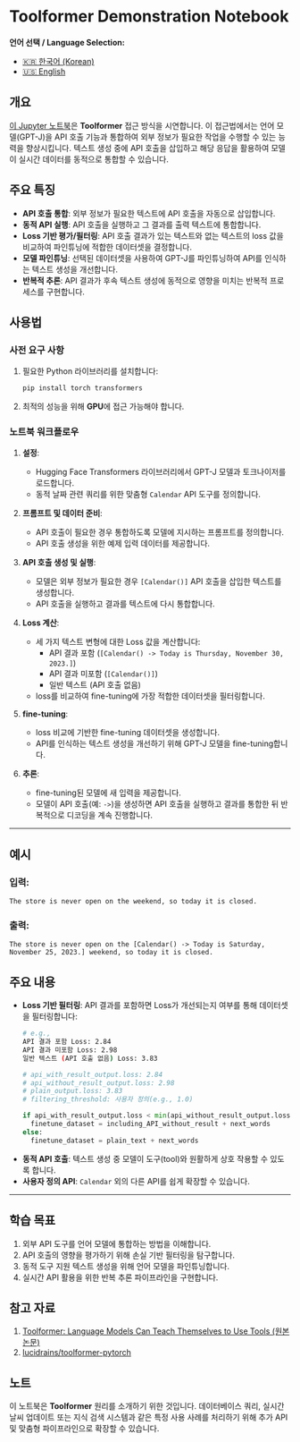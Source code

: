 # Toolformer Demonstration Notebook

**언어 선택 / Language Selection:**

- [🇰🇷 한국어 (Korean)](README.ko.md)
- [🇺🇸 English](README.md)

## 개요  
[이 Jupyter 노트북](https://github.com/limJhyeok/toolformer-experiment/blob/main/jupyter.ipynb)은 **Toolformer** 접근 방식을 시연합니다. 이 접근법에서는 언어 모델(GPT-J)을 API 호출 기능과 통합하여 외부 정보가 필요한 작업을 수행할 수 있는 능력을 향상시킵니다. 텍스트 생성 중에 API 호출을 삽입하고 해당 응답을 활용하여 모델이 실시간 데이터를 동적으로 통합할 수 있습니다.

## 주요 특징  
- **API 호출 통합**: 외부 정보가 필요한 텍스트에 API 호출을 자동으로 삽입합니다.  
- **동적 API 실행**: API 호출을 실행하고 그 결과를 출력 텍스트에 통합합니다.  
- **Loss 기반 평가/필터링**: API 호출 결과가 있는 텍스트와 없는 텍스트의 loss 값을 비교하여 파인튜닝에 적합한 데이터셋을 결정합니다.  
- **모델 파인튜닝**: 선택된 데이터셋을 사용하여 GPT-J를 파인튜닝하여 API를 인식하는 텍스트 생성을 개선합니다.  
- **반복적 추론**: API 결과가 후속 텍스트 생성에 동적으로 영향을 미치는 반복적 프로세스를 구현합니다.

## 사용법  
### 사전 요구 사항  
1. 필요한 Python 라이브러리를 설치합니다:  
   ```bash
   pip install torch transformers
   ```
   
2. 최적의 성능을 위해 **GPU**에 접근 가능해야 합니다.

### 노트북 워크플로우  
1. **설정**:  
   - Hugging Face Transformers 라이브러리에서 GPT-J 모델과 토크나이저를 로드합니다.  
   - 동적 날짜 관련 쿼리를 위한 맞춤형 `Calendar` API 도구를 정의합니다.  

2. **프롬프트 및 데이터 준비**:  
   - API 호출이 필요한 경우 통합하도록 모델에 지시하는 프롬프트를 정의합니다.  
   - API 호출 생성을 위한 예제 입력 데이터를 제공합니다.

3. **API 호출 생성 및 실행**:  
   - 모델은 외부 정보가 필요한 경우 `[Calendar()]` API 호출을 삽입한 텍스트를 생성합니다.  
   - API 호출을 실행하고 결과를 텍스트에 다시 통합합니다.

4. **Loss 계산**:  
   - 세 가지 텍스트 변형에 대한 Loss 값을 계산합니다:
     - API 결과 포함 (`[Calendar() -> Today is Thursday, November 30, 2023.]`)
     - API 결과 미포함 (`[Calendar()]`)
     - 일반 텍스트 (API 호출 없음)  
   - loss를 비교하여 fine-tuning에 가장 적합한 데이터셋을 필터링합니다.

5. **fine-tuning**:  
   - loss 비교에 기반한 fine-tuning 데이터셋을 생성합니다.  
   - API를 인식하는 텍스트 생성을 개선하기 위해 GPT-J 모델을 fine-tuning합니다.

6. **추론**:  
   - fine-tuning된 모델에 새 입력을 제공합니다.  
   - 모델이 API 호출(예: `->`)을 생성하면 API 호출을 실행하고 결과를 통합한 뒤 반복적으로 디코딩을 계속 진행합니다.

---

## 예시  
### 입력:  
```text
The store is never open on the weekend, so today it is closed.
```

### 출력:  
```text
The store is never open on the [Calendar() -> Today is Saturday, November 25, 2023.] weekend, so today it is closed.
```

## 주요 내용  
- **Loss 기반 필터링**: API 결과를 포함하면 Loss가 개선되는지 여부를 통해 데이터셋을 필터링합니다:
  ```bash
  # e.g.,
  API 결과 포함 Loss: 2.84
  API 결과 미포함 Loss: 2.98
  일반 텍스트 (API 호출 없음) Loss: 3.83
  ```
  ```python
  # api_with_result_output.loss: 2.84
  # api_without_result_output.loss: 2.98
  # plain_output.loss: 3.83
  # filtering_threshold: 사용자 정의(e.g., 1.0)
  
  if api_with_result_output.loss < min(api_without_result_output.loss, plain_output.loss) + filtering_threshold:
    finetune_dataset = including_API_without_result + next_words
  else:
    finetune_dataset = plain_text + next_words
  ```
- **동적 API 호출**: 텍스트 생성 중 모델이 도구(tool)와 원활하게 상호 작용할 수 있도록 합니다.  
- **사용자 정의 API**: `Calendar` 외의 다른 API를 쉽게 확장할 수 있습니다.

---

## 학습 목표  
1. 외부 API 도구를 언어 모델에 통합하는 방법을 이해합니다.  
2. API 호출의 영향을 평가하기 위해 손실 기반 필터링을 탐구합니다.  
3. 동적 도구 지원 텍스트 생성을 위해 언어 모델을 파인튜닝합니다.  
4. 실시간 API 활용을 위한 반복 추론 파이프라인을 구현합니다.

## 참고 자료  
1. [Toolformer: Language Models Can Teach Themselves to Use Tools (원본 논문)](https://arxiv.org/abs/2302.04761)  
2. [lucidrains/toolformer-pytorch](https://github.com/lucidrains/toolformer-pytorch)

## 노트  
이 노트북은 **Toolformer** 원리를 소개하기 위한 것입니다. 데이터베이스 쿼리, 실시간 날씨 업데이트 또는 지식 검색 시스템과 같은 특정 사용 사례를 처리하기 위해 추가 API 및 맞춤형 파이프라인으로 확장할 수 있습니다.
